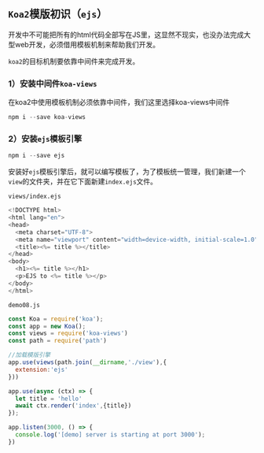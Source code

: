 ## `Koa2`模版初识（`ejs`）

开发中不可能把所有的html代码全部写在JS里，这显然不现实，也没办法完成大型web开发，必须借用模板机制来帮助我们开发。

`koa2`的目标机制要依靠中间件来完成开发。

### 1）安装中间件`koa-views`

在koa2中使用模板机制必须依靠中间件，我们这里选择koa-views中间件

```js
npm i --save koa-views
```

### 2）安装`ejs`模板引擎

```js
npm i --save ejs
```

安装好`ejs`模板引擎后，就可以编写模板了，为了模板统一管理，我们新建一个`view`的文件夹，并在它下面新建`index.ejs`文件。

`views/index.ejs`

```js
<!DOCTYPE html>
<html lang="en">
<head>
  <meta charset="UTF-8">
  <meta name="viewport" content="width=device-width, initial-scale=1.0">
  <title><%= title %></title>
</head>
<body>
  <h1><%= title %></h1>
  <p>EJS to <%= title %></p>
</body>
</html>
```

`demo08.js`

```js
const Koa = require('koa');
const app = new Koa();
const views = require('koa-views')
const path = require('path')

//加载模版引擎
app.use(views(path.join(__dirname,'./view'),{
  extension:'ejs'
}))

app.use(async (ctx) => {
  let title = 'hello'
  await ctx.render('index',{title})
});

app.listen(3000, () => {
  console.log('[demo] server is starting at port 3000');
})
```


